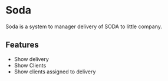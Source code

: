 # Soda 
Soda is a system to manager delivery of SODA to little company.

## Features
- Show delivery
- Show Clients
- Show clients assigned to delivery

